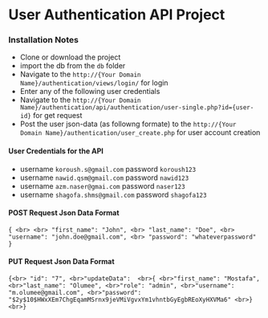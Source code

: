 # User Authentication API Project

### Installation Notes

- Clone or download the project
- import the db from the ```db``` folder
- Navigate to the ```http://{Your Domain Name}/authentication/views/login/``` for login
- Enter any of the following user credentials
- Navigate to the ```http://{Your Domain Name}/authentication/api/authentication/user-single.php?id={user-id}``` for get request
- Post the user json-data (as followng formate) to the ```http://{Your Domain Name}/authentication/user_create.php``` for user account creation
#### User Credentials for the API

- username ``koroush.s@gmail.com`` password ``koroush123``
- username ``nawid.qsm@gmail.com`` password ``nawid123``
- username ``azm.naser@gmai.com`` password ``naser123``
- username ``shagofa.shms@gmail.com`` password ``shagofa123``

#### POST  Request Json Data Format
`{ <br>
    <br> "first_name": "John",
    <br> "last_name": "Doe",
    <br> "username": "john.doe@gmail.com",
    <br> "password": "whateverpassword"
}`

#### PUT Request Json Data Format

`{<br>
    "id": "7",
    <br>"updateData": 
    <br>{
        <br>"first_name": "Mostafa",
        <br>"last_name": "Olumee",
        <br>"role": "admin",
        <br>"username": "m.olumee@gmail.com",
        <br>"password": "$2y$10$HWxXEm7ChgEqamMSrnx9jeVMiVgvxYm1vhntbGyEgbREoXyHXVMa6"
    <br>}
<br>}`